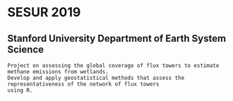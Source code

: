 # SESUR 2019
## Stanford University Department of Earth System Science
```
Project on assessing the global coverage of flux towers to estimate methane emissions from wetlands.
Develop and apply geostatistical methods that assess the representativeness of the network of flux towers 
using R.
```

